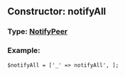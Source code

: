 ## Constructor: notifyAll  




### Type: [NotifyPeer](../types/NotifyPeer.md)


### Example:

```
$notifyAll = ['_' => notifyAll', ];
```